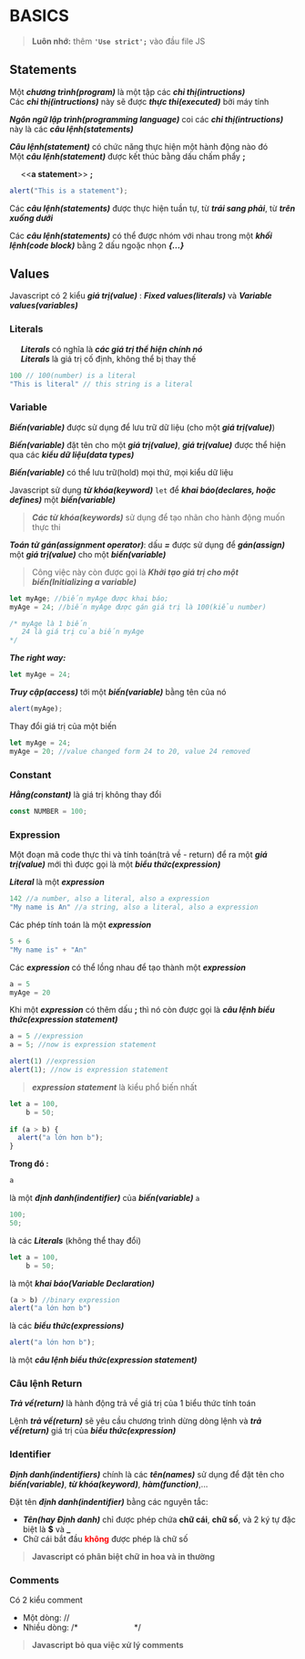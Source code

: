 # BASICS 

> **Luôn nhớ:** thêm **`'Use strict';`** vào đầu file JS

## Statements

Một ***chương trình(program)*** là một tập các ***chỉ thị(intructions)***  
Các ***chỉ thị(intructions)*** này sẽ được ***thực thi(executed)*** bởi máy tính  

***Ngôn ngữ lập trình(programming language)*** coi các ***chỉ thị(intructions)*** này là các ***câu lệnh(statements)*** 

***Câu lệnh(statement)*** có chức năng thực hiện một hành động nào đó  
Một ***câu lệnh(statement)*** được kết thúc bằng dấu chấm phẩy **;**  

&nbsp; &nbsp;&nbsp; <\<**a statement**>\> **;**
 
```js
alert("This is a statement");
```


Các ***câu lệnh(statements)*** được thực hiện tuần tự, từ ***trái sang phải***, từ ***trên xuống dưới*** 

Các ***câu lệnh(statements)*** có thể được nhóm với nhau trong một ***khối lệnh(code block)*** bằng 2 dấu ngoặc nhọn ***{...}***


## Values

Javascript có 2 kiểu ***giá trị(value)*** :   ***Fixed values(literals)*** và ***Variable values(variables)***  

### Literals
&nbsp; &nbsp;&nbsp; ***Literals*** có nghĩa là ***các giá trị thể hiện chính nó***  
&nbsp; &nbsp;&nbsp; ***Literals*** là giá trị cố định, không thể bị thay thế

```js
100 // 100(number) is a literal
"This is literal" // this string is a literal
```

### Variable
***Biến(variable)*** được sử dụng để lưu trữ dữ liệu (cho một ***giá trị(value)***)

***Biến(variable)*** đặt tên cho một ***giá trị(value)***, ***giá trị(value)*** được thể hiện qua các ***kiểu dữ liệu(data types)*** 

***Biến(variable)*** có thể lưu trữ(hold) mọi thứ, mọi kiểu dữ liệu

Javascript sử dụng ***từ khóa(keyword)*** `let` để ***khai báo(declares, hoặc defines)*** một ***biến(variable)***

> ***Các từ khóa(keywords)*** sử dụng để tạo nhãn cho hành động muốn thực thi

***Toán tử gán(assignment operator)***: dấu ***=*** được sử dụng để ***gán(assign)*** một ***giá trị(value)*** cho một ***biến(variable)***
> Công việc này còn được gọi là ***Khởi tạo giá trị cho một biến(Initializing a variable)***

```js
let myAge; //biến myAge được khai báo;
myAge = 24; //biến myAge được gán giá trị là 100(kiểu number)

/* myAge là 1 biến
   24 là giá trị của biến myAge
*/
```
***The right way:*** 

```js
let myAge = 24;  
```

***Truy cập(access)*** tới một ***biến(variable)*** bằng tên của nó
```js
alert(myAge);
```

Thay đổi giá trị của một biến
```js
let myAge = 24;
myAge = 20; //value changed form 24 to 20, value 24 removed
```

### Constant
***Hằng(constant)*** là giá trị không thay đổi
```js
const NUMBER = 100;
```

### Expression

Một đoạn mã code thực thi và tính toán(trả về - return) để ra một ***giá trị(value)*** mới thì được gọi là một ***biểu thức(expression)***

***Literal*** là một ***expression*** 
```js
142 //a number, also a literal, also a expression
"My name is An" //a string, also a literal, also a expression 
```

Các phép tính toán là một ***expression***
```js
5 + 6
"My name is" + "An"
```

Các ***expression*** có thể lồng nhau để tạo thành một ***expression*** 
```js
a = 5
myAge = 20
```

Khi một ***expression*** có thêm dấu **;** thì nó còn được gọi là ***câu lệnh biểu thức(expression statement)***
```js
a = 5 //expression
a = 5; //now is expression statement

alert(1) //expression
alert(1); //now is expression statement
```

> ***expression statement*** là kiểu phổ biến nhất


```js
let a = 100,
    b = 50;
    
if (a > b) {
  alert("a lớn hơn b");
}
```
**Trong đó :**
```js 
a
```
là một ***định danh(indentifier)*** của ***biến(variable)*** `a`

```js 
100;
50;
```
là các ***Literals*** (không thể thay đổi)
```js 
let a = 100, 
    b = 50;
```
là một ***khai báo(Variable Declaration)***

```js 
(a > b) //binary expression
alert("a lớn hơn b")
```
là các ***biểu thức(expressions)***

```js 
alert("a lớn hơn b");
```
là một ***câu lệnh biểu thức(expression statement)***

### Câu lệnh Return

***Trả về(return)*** là hành động trả về giá trị của 1 biểu thức tính toán

Lệnh ***trả về(return)*** sẽ yêu cầu chương trình dừng dòng lệnh và ***trả về(return)*** giá trị của ***biểu thức(expression)***

### Identifier

***Định danh(indentifiers)*** chính là các ***tên(names)*** sử dụng để đặt tên cho ***biến(variable)***, ***từ khóa(keyword)***, ***hàm(function)***,...

Đặt tên ***định danh(indentifier)*** bằng các nguyên tắc: 
* ***Tên(hay Định danh)*** chỉ được phép chứa **chữ cái**, **chữ số**, và 2 ký tự đặc biệt là **$** và **_** 
* Chữ cái bắt đầu **<span style="color:red">không</span>** được phép là chữ số


> **Javascript có phân biệt chữ in hoa và in thường**


### Comments
Có 2 kiểu comment
* Một dòng: //
* Nhiều dòng: /*
&nbsp; &nbsp;&nbsp;&nbsp; &nbsp;&nbsp;&nbsp; &nbsp;&nbsp;&nbsp; &nbsp;&nbsp;&nbsp; &nbsp;&nbsp;&nbsp; &nbsp;&nbsp;\*/

> **Javascript bỏ qua việc xử lý comments**

